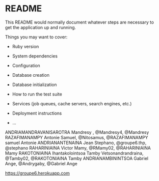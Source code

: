 # README

This README would normally document whatever steps are necessary to get the
application up and running.

Things you may want to cover:

* Ruby version

* System dependencies

* Configuration

* Database creation

* Database initialization

* How to run the test suite

* Services (job queues, cache servers, search engines, etc.)

* Deployment instructions

* ...

ANDRIAMANDRAVANISAROTRA Mandresy , @Mandresy4, @Mandresy
RAZAFIMANAMPY Antonie Samuel, @Nitosamus, @RAZAFIMANAMPY samuel Antonie
ANDRIANANTENAINA Jean Stephano, @groupe6.thp, @stephano
RAHARINIAINA Victor Mamy, @RMamy02, @RAHARINIAINA Mamy
RAKOTONIAINA Ihantakolointsoa Tamby Vetsonandrandraina, @Tamby02, @RAKOTONIAINA Tamby
ANDRIANAMBININTSOA Gabriel Ange, @Andrygaby, @Gabriel Ange

https://groupe6.herokuapp.com
